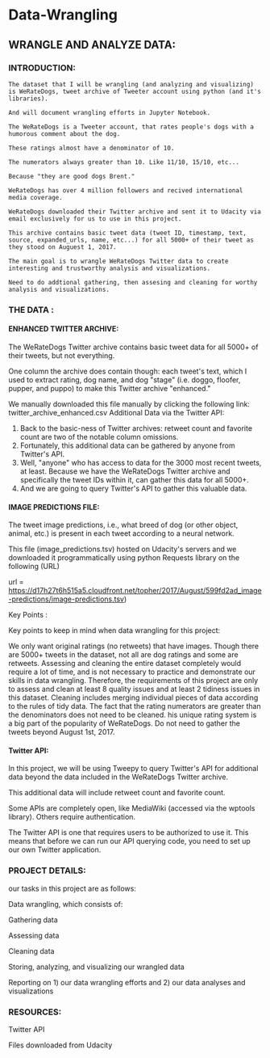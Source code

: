 # Data-Wrangling

## WRANGLE AND ANALYZE DATA:

### INTRODUCTION:

    The dataset that I will be wrangling (and analyzing and visualizing) is WeRateDogs, tweet archive of Tweeter account using python (and it's libraries).

    And will document wrangling efforts in Jupyter Notebook.

    The WeRateDogs is a Tweeter account, that rates people's dogs with a humorous comment about the dog.

    These ratings almost have a denominator of 10.

    The numerators always greater than 10. Like 11/10, 15/10, etc...

    Because "they are good dogs Brent."  

    WeRateDogs has over 4 million followers and recived international media coverage.

    WeRateDogs downloaded their Twitter archive and sent it to Udacity via email exclusively for us to use in this project.

    This archive contains basic tweet data (tweet ID, timestamp, text, source, expanded_urls, name, etc...) for all 5000+ of their tweet as they stood on Auguest 1, 2017.   

    The main goal is to wrangle WeRateDogs Twitter data to create interesting and trustworthy analysis and visualizations.

    Need to do addtional gathering, then assesing and cleaning for worthy analysis and visualizations.

### THE DATA :

#### ENHANCED TWITTER ARCHIVE:

The WeRateDogs Twitter archive contains basic tweet data for all 5000+ of their tweets, but not everything.

One column the archive does contain though: each tweet's text, which I used to extract rating, dog name, and dog "stage" (i.e. doggo, floofer, pupper, and puppo) to make this Twitter archive "enhanced." 

We manually downloaded this file manually by clicking the following link: twitter_archive_enhanced.csv
Additional Data via the Twitter API:

1. Back to the basic-ness of Twitter archives: retweet count and favorite count are two of the notable column omissions. 
2. Fortunately, this additional data can be gathered by anyone from Twitter's API.
3. Well, "anyone" who has access to data for the 3000 most recent tweets, at least. Because we have the WeRateDogs Twitter archive and specifically the tweet IDs within it, can gather this data for all 5000+.
4. And we are going to query Twitter's API to gather this valuable data.

#### IMAGE PREDICTIONS FILE:

The tweet image predictions, i.e., what breed of dog (or other object, animal, etc.) is present in each tweet according to a neural network.

This file (image_predictions.tsv) hosted on Udacity's servers and we downloaded it programmatically using python Requests library on the following (URL)

url = https://d17h27t6h515a5.cloudfront.net/topher/2017/August/599fd2ad_image-predictions/image-predictions.tsv)

Key Points :

Key points to keep in mind when data wrangling for this project:

We only want original ratings (no retweets) that have images.
Though there are 5000+ tweets in the dataset, not all are dog ratings and some are retweets.
Assessing and cleaning the entire dataset completely would require a lot of time, and is not necessary to practice and demonstrate our skills in data wrangling.
Therefore, the requirements of this project are only to assess and clean at least 8 quality issues and at least 2 tidiness issues in this dataset.
Cleaning includes merging individual pieces of data according to the rules of tidy data.
The fact that the rating numerators are greater than the denominators does not need to be cleaned.
his unique rating system is a big part of the popularity of WeRateDogs.
Do not need to gather the tweets beyond August 1st, 2017.

#### Twitter API:

In this project, we will be using Tweepy to query Twitter's API for additional data beyond the data included in the WeRateDogs Twitter archive. 

This additional data will include retweet count and favorite count.

Some APIs are completely open, like MediaWiki (accessed via the wptools library). Others require authentication. 

The Twitter API is one that requires users to be authorized to use it. This means that before we can run our API querying code, you need to set up our own Twitter application. 


### PROJECT DETAILS:

our tasks in this project are as follows:

Data wrangling, which consists of:

Gathering data

Assessing data

Cleaning data

Storing, analyzing, and visualizing our wrangled data

Reporting on 1) our data wrangling efforts and 2) our data analyses and visualizations


### RESOURCES:

Twitter API

Files downloaded from Udacity
